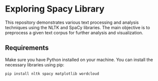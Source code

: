 # Exploring Spacy Library

This repository demonstrates various text processing and analysis techniques using the NLTK and SpaCy libraries. The main objective is to preprocess a given text corpus for further analysis and visualization.

## Requirements

Make sure you have Python installed on your machine. You can install the necessary libraries using pip:

```bash
pip install nltk spacy matplotlib wordcloud
```
